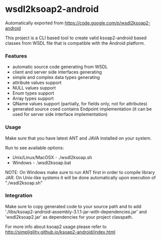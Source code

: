 # wsdl2ksoap2-android
Automatically exported from https://code.google.com/p/wsdl2ksoap2-android

This project is a CLI based tool to create valid ksoap2-android based classes from WSDL file that is compatible with the Android platform.

### Features
- automatic source code generating from WSDL
- client and server side interfaces generating
- simple and complex data types generating
- attribute values support
- NULL values support
- Enum types support
- Array types support
- QName values support (partially, for fields only, not for attributes)
- generated source coed contains Endpoint implementation (it can be used for server side interface implementation)


### Usage
Make sure that you have latest ANT and JAVA installed on your system.

Run to see available options:
- Unix/Linux/MacOSX - ./wsdl2ksoap.sh
- Windows - .\wsdl2ksoap.bat

NOTE: On Windows make sure to run ANT first in order to compile library JAR. On Unix-like 
systems it will be done automatically upon execution of "./wsdl2ksoap.sh"


### Integration
Make sure to copy generated code to your source path and to add './libs/ksoap2-android-assembly-3.1.1-jar-with-dependencies.jar' and 'wsdl2ksoap2.jar' as dependencies for your project classpath.

For more info about ksoap2 usage please refer to
http://simpligility.github.io/ksoap2-android/index.html
